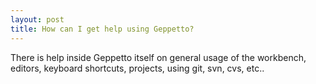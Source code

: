 ```yaml
---
layout: post
title: How can I get help using Geppetto?
---
```

There is help inside Geppetto itself on general usage of the workbench, editors, keyboard shortcuts,
projects, using git, svn, cvs, etc..
